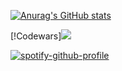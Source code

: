 [![Anurag's GitHub stats](https://github-readme-stats.vercel.app/api?username=anuraghazra)](https://github.com/anuraghazra/github-readme-stats)


[!Codewars]<img src="https://www.codewars.com/users/qweered/badges/large"/>  

[![spotify-github-profile](https://spotify-github-profile.vercel.app/api/view?uid=ewuye521iupoomzqilj0ok44n&cover_image=false&theme=default&bar_color=53b14f&bar_color_cover=true)](https://spotify-github-profile.vercel.app/api/view?uid=ewuye521iupoomzqilj0ok44n&redirect=true)
